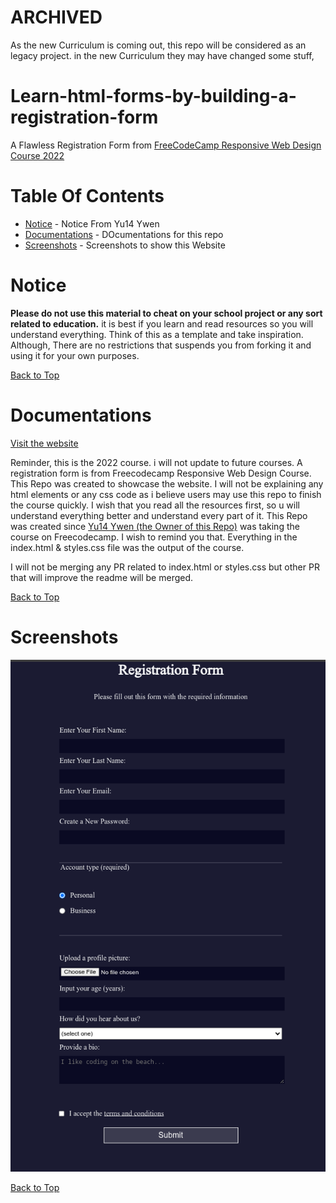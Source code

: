 # ARCHIVED
As the new Curriculum is coming out, this repo will be considered as an legacy project. in the new Curriculum they may have changed some stuff, 


# Learn-html-forms-by-building-a-registration-form
A Flawless Registration Form from [FreeCodeCamp Responsive Web Design Course 2022 ](https://www.freecodecamp.org/learn/2022/responsive-web-design/#learn-html-forms-by-building-a-registration-form)


# Table Of Contents

* [Notice](#notice) - Notice From Yu14 Ywen
* [Documentations](#documentations) - DOcumentations for this repo
* [Screenshots](#screenshots) - Screenshots to show this Website

# Notice

**Please do not use this material to cheat on your school project or any sort related to education.** it is best if you learn and read resources so you will understand everything. Think of this as a template and take inspiration. Although, There are no restrictions that suspends you from forking it and using it for your own purposes.

[Back to Top](#Learn-html-forms-by-building-a-registration-form)

# Documentations

[Visit the website](https://yu14y.github.io/Learn-html-forms-by-building-a-registration-form/) 

Reminder, this is the 2022 course. i will not update to future courses. A registration form is from Freecodecamp Responsive Web Design Course. This Repo was created to showcase the website. I will not be explaining any html elements or any css code as i believe users may use this repo to finish the course quickly. I wish that you read all the resources first, so u will understand everything better and understand every part of it. This Repo was created since [Yu14 Ywen (the Owner of this Repo)](https://github.com/Yu14Y) was taking the course on Freecodecamp. I wish to remind you that. Everything in the index.html & styles.css file was the output of the course.

I will not be merging any PR related to index.html or styles.css but other PR that will improve the readme will be merged.

[Back to Top](#Learn-html-forms-by-building-a-registration-form)

# Screenshots

![alt text](image.png)

[Back to Top](#Learn-html-forms-by-building-a-registration-form)
